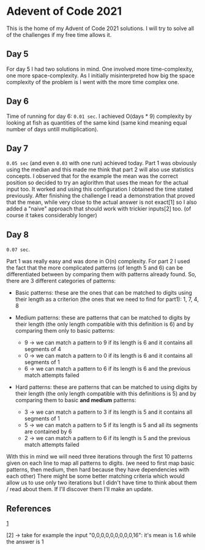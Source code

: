 # Adevent of Code 2021

This is the home of my Advent of Code 2021 solutions. I will try to solve all of the challenges if my free time allows it.

## Day 5

For day 5 I had two solutions in mind. One involved more time-complexity, one more space-complexity. As I initially misinterpreted how big the space complexity of the problem is I went with the more time complex one.

## Day 6

Time of running for day 6: `0.01 sec`. I achieved O(days * 9) complexity by looking at fish as quantities of the same kind (same kind meaning equal number of days untill multiplication).

## Day 7

`0.05 sec` (and even `0.03` with one run) achieved today. Part 1 was obviously using the median and this made me think that part 2 will also use statistics concepts. I observed that for the example the mean was the correct position so decided to try an aglorithm that uses the mean for the actual input too. It worked and using this configuration I obtained the time stated previously. After finishing the challenge I read a demonstration that proved that the mean, while very close to the actual answer is not exact[1] so I also added a "naive" approach that should work with trickier inputs[2] too. (of course it takes considerably longer)

## Day 8

`0.07 sec`.

Part 1 was really easy and was done in O(n) complexity. For part 2 I used the fact that the more complicated patterns (of length 5 and 6) can be differentiated between by comparing them with patterns already found. So, there are 3 different categories of patterns:

* Basic patterns: these are the ones that can be matched to digits using their length as a criterion (the ones that we need to find for part1): 1, 7, 4, 8

* Medium patterns: these are patterns that can be matched to digits by their length (the only length compatible with this definition is 6) and by comparing them only to basic patterns:
  * 9 -> we can match a pattern to 9 if its length is 6 and it contains all segments of 4
  * 0 -> we can match a pattern to 0 if its length is 6 and it contains all segments of 1
  * 6 -> we can match a pattern to 6 if its length is 6 and the previous match attempts failed

* Hard patterns: these are patterns that can be matched to using digits by their length (the only length compatible with this definitions is 5) and by comparing them to basic **and medium** patterns:
  * 3 -> we can match a pattern to 3 if its length is 5 and it contains all segments of 1
  * 5 -> we can match a pattern to 5 if its length is 5 and all its segments are contained by 6
  * 2 -> we can match a pattern to 6 if its length is 5 and the previous match attempts failed

With this in mind we will need three iterations through the first 10 patterns given on each line to map all patterns to digits. (we need to first map basic patterns, then medium, then hard because they have dependencies with each other) There might be some better matching criteria which would allow us to use only two iterations but I didn't have time to think about them / read about them. If I'll discover them I'll make an update.

## References

[1](https://old.reddit.com.adventofcode/comments/rar7ty/2021_day_7_solutions/hnkbtug/)

[2] -> take for example the input "0,0,0,0,0,0,0,0,0,16": it's mean is 1.6 while the answer is 1
